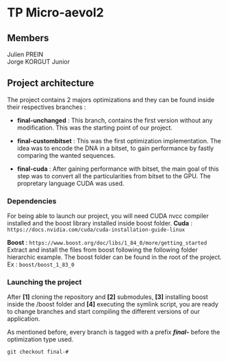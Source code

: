 # TP Micro-aevol2

## Members
Julien PREIN  
Jorge KORGUT Junior

## Project architecture

The project contains 2 majors optimizations and they can be found inside their respectives branches :

* **final-unchanged** : This branch, contains the first version without any modification. This was the starting point of our project.

* **final-custombitset** : This was the first optimization implementation. The idea was to encode the DNA in a bitset, to gain performance by fastly comparing the wanted sequences.

* **final-cuda** : After gaining performance with bitset, the main goal of this step was to convert all the particularities from bitset to the GPU. The propretary language CUDA was used.

### Dependencies

For being able to launch our project, you will need CUDA nvcc compiler installed and the boost library installed inside boost folder.
**Cuda** : ```https://docs.nvidia.com/cuda/cuda-installation-guide-linux```  

**Boost** : ```https://www.boost.org/doc/libs/1_84_0/more/getting_started```  
Extract and install the files from boost following the following folder hierarchic example. The boost folder can be found in the root of the project. 
Ex : ```boost/boost_1_83_0```  

### Launching the project  

After **[1]** cloning the repository and **[2]** submodules, **[3]** installing boost inside the /boost folder and **[4]** executing the symlink script, you are ready to change branches and start compiling the different versions of our application.

As mentioned before, every branch is tagged with a prefix _**final-**_ before the optimization type used.

```git checkout final-#```  




